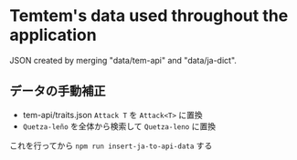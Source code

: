 # Temtem's data used throughout the application

JSON created by merging "data/tem-api" and "data/ja-dict".

## データの手動補正

- tem-api/traits.json `Attack T` を `Attack<T>` に置換
- `Quetza-leño` を全体から検索して `Quetza-leno` に置換

これを行ってから `npm run insert-ja-to-api-data` する
